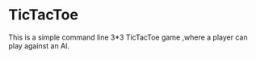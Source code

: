 # TicTacToe

This is a simple command line 3*3 TicTacToe game ,where a player can play against an AI.
